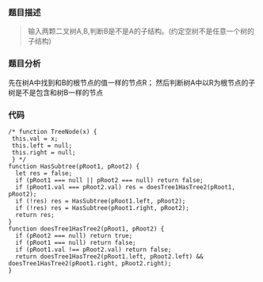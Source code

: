 ### 题目描述
> 输入两颗二叉树A,B,判断B是不是A的子结构。(约定空树不是任意一个树的子结构)

### 题目分析
先在树A中找到和B的根节点的值一样的节点R；
然后判断树A中以R为根节点的子树是不是包含和树B一样的节点

### 代码
```
/* function TreeNode(x) {
 this.val = x;
 this.left = null;
 this.right = null;
 } */
function HasSubtree(pRoot1, pRoot2) {
  let res = false;
  if (pRoot1 === null || pRoot2 === null) return false;
  if (pRoot1.val === pRoot2.val) res = doesTree1HasTree2(pRoot1, pRoot2);
  if (!res) res = HasSubtree(pRoot1.left, pRoot2);
  if (!res) res = HasSubtree(pRoot1.right, pRoot2);
  return res;
}
function doesTree1HasTree2(pRoot1, pRoot2) {
  if (pRoot2 === null) return true;
  if (pRoot1 === null) return false;
  if (pRoot1.val !== pRoot2.val) return false;
  return doesTree1HasTree2(pRoot1.left, pRoot2.left) && doesTree1HasTree2(pRoot1.right, pRoot2.right);
}
```